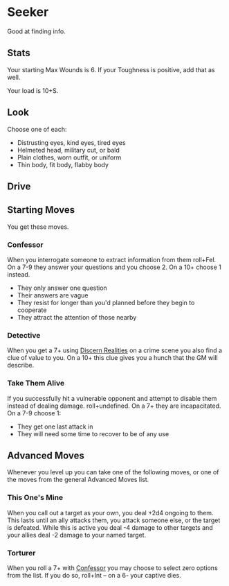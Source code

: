 <!-- Do NOT edit this file directly. It is compiled from pages in the "source" directory. -->
# Seeker

Good at finding info.

## Stats

Your starting Max Wounds is 6\. If your Toughness is positive, add that as well.

Your load is 10+S.

## Look

Choose one of each:

*   Distrusting eyes, kind eyes, tired eyes
*   Helmeted head, military cut, or bald
*   Plain clothes, worn outfit, or uniform
*   Thin body, fit body, flabby body

## Drive

## Starting Moves

You get these moves.

### Confessor

When you interrogate someone to extract information from them roll+Fel. On a 7-9 they answer your questions and you choose 2\. On a 10+ choose 1 instead.

*   They only answer one question
*   Their answers are vague
*   They resist for longer than you'd planned before they begin to cooperate
*   They attract the attention of those nearby

### Detective

When you get a 7+ using [Discern Realities](https://github.com/Vindexus/PoweredByHeresy/blob/master/game/github/basicmoves.md#discern-realities) on a crime scene you also find a clue of value to you. On a 10+ this clue gives you a hunch that the GM will describe.

### Take Them Alive

If you successfully hit a vulnerable opponent and attempt to disable them instead of dealing damage. roll+undefined. On a 7+ they are incapacitated. On a 7-9 choose 1:

*   They get one last attack in
*   They will need some time to recover to be of any use

## Advanced Moves

Whenever you level up you can take one of the following moves, or one of the moves from the general Advanced Moves list.

### This One's Mine

When you call out a target as your own, you deal +2d4 ongoing to them. This lasts until an ally attacks them, you attack someone else, or the target is defeated. While this is active you deal -4 damage to other targets and your allies deal -2 damage to your named target.

### Torturer

When you roll a 7+ with [Confessor](https://github.com/Vindexus/PoweredByHeresy/blob/master/game/github/basicmoves.md#confessor) you may choose to select zero options from the list. If you do so, roll+Int – on a 6- your captive dies.
